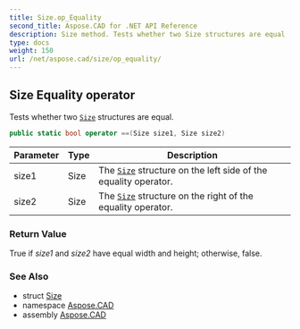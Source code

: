 ```yaml
---
title: Size.op_Equality
second_title: Aspose.CAD for .NET API Reference
description: Size method. Tests whether two Size structures are equal
type: docs
weight: 150
url: /net/aspose.cad/size/op_equality/
---
```

## Size Equality operator

Tests whether two [`Size`](../) structures are equal.

```csharp
public static bool operator ==(Size size1, Size size2)
```

| Parameter | Type | Description |
| --- | --- | --- |
| size1 | Size | The [`Size`](../) structure on the left side of the equality operator. |
| size2 | Size | The [`Size`](../) structure on the right of the equality operator. |

### Return Value

True if *size1* and *size2* have equal width and height; otherwise, false.

### See Also

* struct [Size](../)
* namespace [Aspose.CAD](../../size/)
* assembly [Aspose.CAD](../../../)



